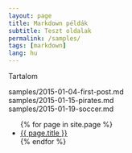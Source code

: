 ```yaml
---
layout: page
title: Markdown példák
subtitle: Teszt oldalak
permalink: /samples/
tags: [markdown]
lang: hu
---
```


Tartalom

samples/2015-01-04-first-post.md  
samples/2015-01-15-pirates.md  
samples/2015-01-19-soccer.md  

<ul>
  {% for page in site.page %}
    <li>
      <a href="{{ page.url }}">{{ page.title }}</a>
    </li>
  {% endfor %}
</ul>